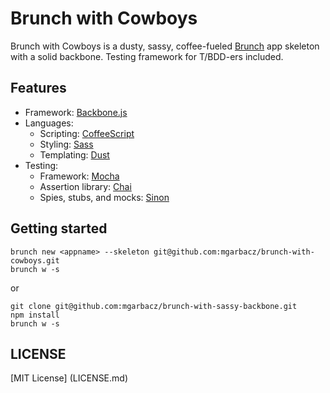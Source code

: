 # Brunch with Cowboys

Brunch with Cowboys is a dusty, sassy, coffee-fueled [Brunch](http://brunch.io/)
app skeleton with a solid backbone. Testing framework for T/BDD-ers included.

## Features
- Framework: [Backbone.js](http://backbonejs.org/)
- Languages:
    - Scripting: [CoffeeScript](http://coffeescript.org/)
    - Styling: [Sass](http://sass-lang.com/)
    - Templating: [Dust](http://akdubya.github.com/dustjs)
- Testing: 
    - Framework: [Mocha](http://visionmedia.github.com/mocha/)
    - Assertion library: [Chai](http://chaijs.com/)
    - Spies, stubs, and mocks: [Sinon](http://sinonjs.org)

## Getting started

    brunch new <appname> --skeleton git@github.com:mgarbacz/brunch-with-cowboys.git
    brunch w -s

or

    git clone git@github.com:mgarbacz/brunch-with-sassy-backbone.git
    npm install
    brunch w -s

## LICENSE
[MIT License] (LICENSE.md)
